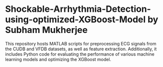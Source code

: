 # Shockable-Arrhythmia-Detection-using-optimized-XGBoost-Model by Subham Mukherjee
This repository hosts MATLAB scripts for preprocessing ECG signals from the CUDB and VFDB datasets, as well as feature extraction. Additionally, it includes Python code for evaluating the performance of various machine learning models and optimizing the XGBoost model.
